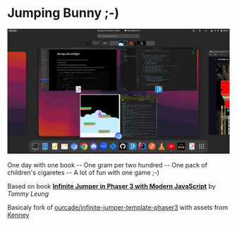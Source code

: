 # Jumping Bunny ;-)

![preview](snapshot.png)

One day with one book --
One gram per two hundred --
One pack of children's cigaretes --
A lot of fun with one game ;-)

Based on book [**Infinite Jumper in Phaser 3 with
Modern JavaScript**](https://ourcade.co/books/infinite-jumper-phaser3/) by *Tommy Leung*

Basicaly fork of [ourcade/infinite-jumper-template-phaser3](https://github.com/ourcade/infinite-jumper-template-phaser3) with assets from [Kenney](https://kenney.nl/)
